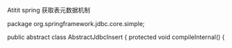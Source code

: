 Atitit spring 获取表元数据机制

 package org.springframework.jdbc.core.simple;

 public abstract class AbstractJdbcInsert {
protected void compileInternal() {
